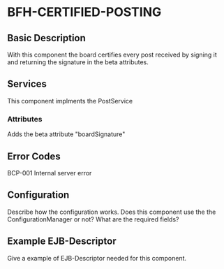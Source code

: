 # BFH-CERTIFIED-POSTING

## Basic Description

With this component the board certifies every post received by signing it and returning the signature
in the beta attributes.

## Services

This component implments the PostService

### Attributes

Adds the beta attribute "boardSignature"

## Error Codes

BCP-001 Internal server error

## Configuration

Describe how the configuration works. Does this component use the the ConfigurationManager or not?
What are the required fields?

## Example EJB-Descriptor

Give a example of EJB-Descriptor needed for this component.
